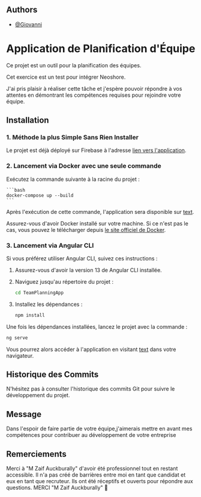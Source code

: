 
## Authors

- [@Giovanni](https://github.com/Giovanni-Lg)

# Application de Planification d'Équipe

Ce projet est un outil pour la planification des équipes.

Cet exercice est un test pour intégrer Neoshore.

 J'ai pris plaisir à réaliser cette tâche et j'espère pouvoir répondre à vos attentes en démontrant les compétences requises pour rejoindre votre équipe.

## Installation

### 1. Méthode la plus Simple Sans Rien Installer

Le projet est déjà déployé sur Firebase à l'adresse [lien vers l'application](https://giovanni-test-angular-neoshore.web.app/).

### 2. Lancement via Docker avec une seule commande

Exécutez la commande suivante à la racine du projet :

    ```bash
    docker-compose up --build
    ```
Après l'exécution de cette commande, l'application sera disponible sur [text](http://localhost:4200).

Assurez-vous d'avoir Docker installé sur votre machine. Si ce n'est pas le cas, vous pouvez le télécharger depuis [le site officiel de Docker](https://www.docker.com/products/docker-desktop/).

### 3. Lancement via Angular CLI

Si vous préférez utiliser Angular CLI, suivez ces instructions :

1. Assurez-vous d'avoir la version 13 de Angular CLI installée.
2. Naviguez jusqu'au répertoire du projet :

    ```bash
    cd TeamPlanningApp
    ```

3. Installez les dépendances :

    ```bash
    npm install
    ```

Une fois les dépendances installées, lancez le projet avec la commande :

```bash
ng serve
```

Vous pourrez alors accéder à l'application en visitant [text](http://localhost:4200) dans votre navigateur.

## Historique des Commits

N'hésitez pas à consulter l'historique des commits Git pour suivre le développement du projet.

## Message

Dans l'espoir de faire partie de votre équipe,j'aimerais mettre en avant mes compétences pour contribuer au développement de votre entreprise

## Remerciements

Merci à "M Zaif Auckburally" d'avoir été professionnel tout en restant accessible. Il n'a pas créé de barrières entre moi en tant que candidat et eux en tant que recruteur. Ils ont été réceptifs et ouverts pour répondre aux questions.   MERCI "M Zaif Auckburally" 🙏
